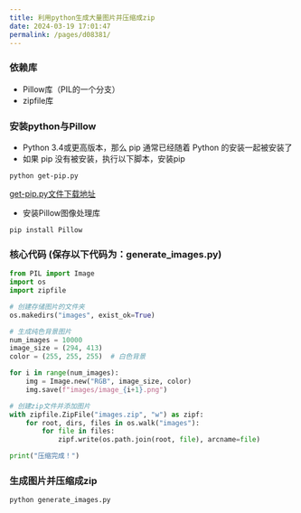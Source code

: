 ```yaml
---
title: 利用python生成大量图片并压缩成zip
date: 2024-03-19 17:01:47
permalink: /pages/d08381/
---
```

### 依赖库
- Pillow库（PIL的一个分支）
- zipfile库

### 安装python与Pillow
- Python 3.4或更高版本，那么 pip 通常已经随着 Python 的安装一起被安装了
- 如果 pip 没有被安装，执行以下脚本，安装pip
```arduino
python get-pip.py
```
[get-pip.py文件下载地址](https://bootstrap.pypa.io/get-pip.py)

- 安装Pillow图像处理库
```arduino
pip install Pillow
```

### 核心代码 (保存以下代码为：generate_images.py)
```python
from PIL import Image
import os
import zipfile

# 创建存储图片的文件夹
os.makedirs("images", exist_ok=True)

# 生成纯色背景图片
num_images = 10000
image_size = (294, 413)
color = (255, 255, 255)  # 白色背景

for i in range(num_images):
    img = Image.new("RGB", image_size, color)
    img.save(f"images/image_{i+1}.png")

# 创建zip文件并添加图片
with zipfile.ZipFile("images.zip", "w") as zipf:
    for root, dirs, files in os.walk("images"):
        for file in files:
            zipf.write(os.path.join(root, file), arcname=file)

print("压缩完成！")
```

### 生成图片并压缩成zip
```arduino
python generate_images.py
```

